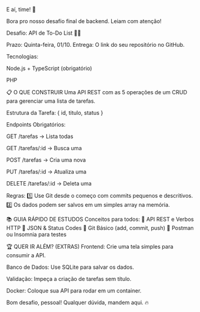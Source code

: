 E aí, time! 🚀

Bora pro nosso desafio final de backend. Leiam com atenção!

Desafio: API de To-Do List 📝✅

Prazo: Quinta-feira, 01/10.
Entrega: O link do seu repositório no GitHub.

Tecnologias:

Node.js + TypeScript (obrigatório)

PHP

📋 O QUE CONSTRUIR
Uma API REST com as 5 operações de um CRUD para gerenciar uma lista de tarefas.

Estrutura da Tarefa:
{ id, titulo, status }

Endpoints Obrigatórios:

GET /tarefas → Lista todas

GET /tarefas/:id → Busca uma

POST /tarefas → Cria uma nova

PUT /tarefas/:id → Atualiza uma

DELETE /tarefas/:id → Deleta uma

Regras:
1️⃣  Use Git desde o começo com commits pequenos e descritivos.
2️⃣  Os dados podem ser salvos em um simples array na memória.

📚 GUIA RÁPIDO DE ESTUDOS
Conceitos para todos:
🔹 API REST e Verbos HTTP
🔹 JSON & Status Codes
🔹 Git Básico (add, commit, push)
🔹 Postman ou Insomnia para testes

🏆 QUER IR ALÉM? (EXTRAS)
Frontend: Crie uma tela simples para consumir a API.

Banco de Dados: Use SQLite para salvar os dados.

Validação: Impeça a criação de tarefas sem título.

Docker: Coloque sua API para rodar em um container.

Bom desafio, pessoal! Qualquer dúvida, mandem aqui. 🔥